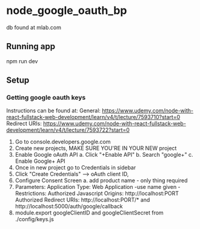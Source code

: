 # node_google_oauth_bp

db found at mlab.com

## Running app
npm run dev

## Setup

### Getting google oauth keys

Instructions can be found at:
General: https://www.udemy.com/node-with-react-fullstack-web-development/learn/v4/t/lecture/7593710?start=0
Redirect URIs: https://www.udemy.com/node-with-react-fullstack-web-development/learn/v4/t/lecture/7593722?start=0

1. Go to console.developers.google.com
2. Create new projects, MAKE SURE YOU'RE IN YOUR NEW project
3. Enable Google oAuth API
  a. Click "+Enable API"
  b. Search "google+"
  c. Enable Google+ API
4. Once in new project go to Credentials in sidebar
5. Click "Create Credentials" --> oAuth client ID,
6. Configure Consent Screen
  a. add product name - only thing required
7. Parameters:
    Application Type: Web Application
      -use name given
      -Restrictions:
        Authorized Javascript Origins: http://localhost:PORT
        Authorized Redirect URIs: http://localhost:PORT/* and http://localhost:5000/auth/google/callback
8. module.export googleClientID and googleClientSecret from ./config/keys.js
